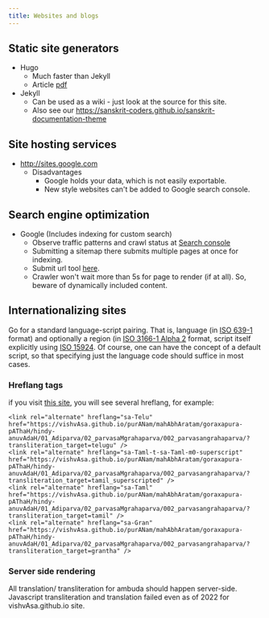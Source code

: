```yaml
---
title: Websites and blogs
---
```

  
## Static site generators
- Hugo
  - Much faster than Jekyll
  - Article [pdf](/content/intro2022/indic-site-framework.pdf)
- Jekyll
  - Can be used as a wiki - just look at the source for this site.
  - Also see our <https://sanskrit-coders.github.io/sanskrit-documentation-theme>


## Site hosting services
- <http://sites.google.com>
  - Disadvantages
    - Google holds your data, which is not easily exportable.
    - New style websites can't be added to Google search console.

## Search engine optimization
- Google (Includes indexing for custom search)
  - Observe traffic patterns and crawl status at [Search console](https://www.google.com/webmasters/tools)
  - Submitting a sitemap there submits multiple pages at once for indexing.
  - Submit url tool [here](https://www.google.com/webmasters/tools/submit-url).
  - Crawler won't wait more than 5s for page to render (if at all). So, beware of dynamically included content.
  
## Internationalizing sites
Go for a standard language-script pairing. That is, language (in [ISO 639-1](https://en.wikipedia.org/wiki/List_of_ISO_639-1_codes) format) and optionally a region (in [ISO 3166-1 Alpha 2](https://en.wikipedia.org/wiki/ISO_3166-1_alpha-2) format, script itself explicitly using [ISO 15924](https://unicode.org/iso15924/iso15924-codes.html). Of course, one can have the concept of a default script, so that specifying just the language code should suffice in most cases.

### Hreflang tags
if you visit [this site](https://vishvasa.github.io/purANam/mahAbhAratam/goraxapura-pAThaH/hindy-anuvAdaH/01_Adiparva/02_parvasaMgrahaparva/002_parvasangrahaparva/), you will see several hreflang, for example:

```
<link rel="alternate" hreflang="sa-Telu" href="https://vishvAsa.github.io/purANam/mahAbhAratam/goraxapura-pAThaH/hindy-anuvAdaH/01_Adiparva/02_parvasaMgrahaparva/002_parvasangrahaparva/?transliteration_target=telugu" />
<link rel="alternate" hreflang="sa-Taml-t-sa-Taml-m0-superscript" href="https://vishvAsa.github.io/purANam/mahAbhAratam/goraxapura-pAThaH/hindy-anuvAdaH/01_Adiparva/02_parvasaMgrahaparva/002_parvasangrahaparva/?transliteration_target=tamil_superscripted" />
<link rel="alternate" hreflang="sa-Taml" href="https://vishvAsa.github.io/purANam/mahAbhAratam/goraxapura-pAThaH/hindy-anuvAdaH/01_Adiparva/02_parvasaMgrahaparva/002_parvasangrahaparva/?transliteration_target=tamil" />
<link rel="alternate" hreflang="sa-Gran" href="https://vishvAsa.github.io/purANam/mahAbhAratam/goraxapura-pAThaH/hindy-anuvAdaH/01_Adiparva/02_parvasaMgrahaparva/002_parvasangrahaparva/?transliteration_target=grantha" />
```

### Server side rendering
All translation/ transliteration for ambuda should happen server-side. Javascript transliteration and translation failed even as of 2022 for vishvAsa.github.io site.